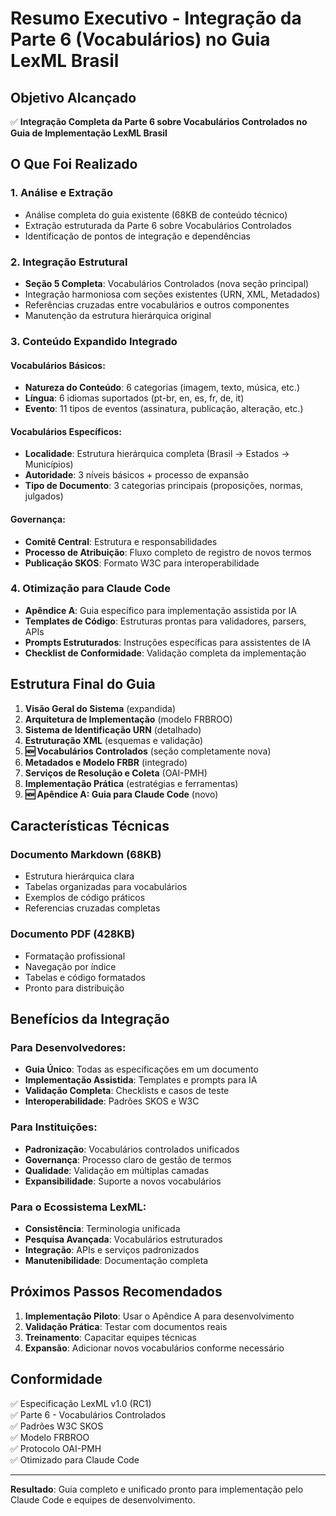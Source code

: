 # Resumo Executivo - Integração da Parte 6 (Vocabulários) no Guia LexML Brasil

## Objetivo Alcançado

✅ **Integração Completa da Parte 6 sobre Vocabulários Controlados no Guia de Implementação LexML Brasil**

## O Que Foi Realizado

### 1. Análise e Extração
- Análise completa do guia existente (68KB de conteúdo técnico)
- Extração estruturada da Parte 6 sobre Vocabulários Controlados
- Identificação de pontos de integração e dependências

### 2. Integração Estrutural
- **Seção 5 Completa**: Vocabulários Controlados (nova seção principal)
- Integração harmoniosa com seções existentes (URN, XML, Metadados)
- Referências cruzadas entre vocabulários e outros componentes
- Manutenção da estrutura hierárquica original

### 3. Conteúdo Expandido Integrado

#### Vocabulários Básicos:
- **Natureza do Conteúdo**: 6 categorias (imagem, texto, música, etc.)
- **Língua**: 6 idiomas suportados (pt-br, en, es, fr, de, it)
- **Evento**: 11 tipos de eventos (assinatura, publicação, alteração, etc.)

#### Vocabulários Específicos:
- **Localidade**: Estrutura hierárquica completa (Brasil → Estados → Municípios)
- **Autoridade**: 3 níveis básicos + processo de expansão
- **Tipo de Documento**: 3 categorias principais (proposições, normas, julgados)

#### Governança:
- **Comitê Central**: Estrutura e responsabilidades
- **Processo de Atribuição**: Fluxo completo de registro de novos termos
- **Publicação SKOS**: Formato W3C para interoperabilidade

### 4. Otimização para Claude Code
- **Apêndice A**: Guia específico para implementação assistida por IA
- **Templates de Código**: Estruturas prontas para validadores, parsers, APIs
- **Prompts Estruturados**: Instruções específicas para assistentes de IA
- **Checklist de Conformidade**: Validação completa da implementação

## Estrutura Final do Guia

1. **Visão Geral do Sistema** (expandida)
2. **Arquitetura de Implementação** (modelo FRBROO)
3. **Sistema de Identificação URN** (detalhado)
4. **Estruturação XML** (esquemas e validação)
5. **🆕 Vocabulários Controlados** (seção completamente nova)
6. **Metadados e Modelo FRBR** (integrado)
7. **Serviços de Resolução e Coleta** (OAI-PMH)
8. **Implementação Prática** (estratégias e ferramentas)
9. **🆕 Apêndice A: Guia para Claude Code** (novo)

## Características Técnicas

### Documento Markdown (68KB)
- Estrutura hierárquica clara
- Tabelas organizadas para vocabulários
- Exemplos de código práticos
- Referencias cruzadas completas

### Documento PDF (428KB)
- Formatação profissional
- Navegação por índice
- Tabelas e código formatados
- Pronto para distribuição

## Benefícios da Integração

### Para Desenvolvedores:
- **Guia Único**: Todas as especificações em um documento
- **Implementação Assistida**: Templates e prompts para IA
- **Validação Completa**: Checklists e casos de teste
- **Interoperabilidade**: Padrões SKOS e W3C

### Para Instituições:
- **Padronização**: Vocabulários controlados unificados
- **Governança**: Processo claro de gestão de termos
- **Qualidade**: Validação em múltiplas camadas
- **Expansibilidade**: Suporte a novos vocabulários

### Para o Ecossistema LexML:
- **Consistência**: Terminologia unificada
- **Pesquisa Avançada**: Vocabulários estruturados
- **Integração**: APIs e serviços padronizados
- **Manutenibilidade**: Documentação completa

## Próximos Passos Recomendados

1. **Implementação Piloto**: Usar o Apêndice A para desenvolvimento
2. **Validação Prática**: Testar com documentos reais
3. **Treinamento**: Capacitar equipes técnicas
4. **Expansão**: Adicionar novos vocabulários conforme necessário

## Conformidade

✅ Especificação LexML v1.0 (RC1)  
✅ Parte 6 - Vocabulários Controlados  
✅ Padrões W3C SKOS  
✅ Modelo FRBROO  
✅ Protocolo OAI-PMH  
✅ Otimizado para Claude Code  

---

**Resultado**: Guia completo e unificado pronto para implementação pelo Claude Code e equipes de desenvolvimento.


